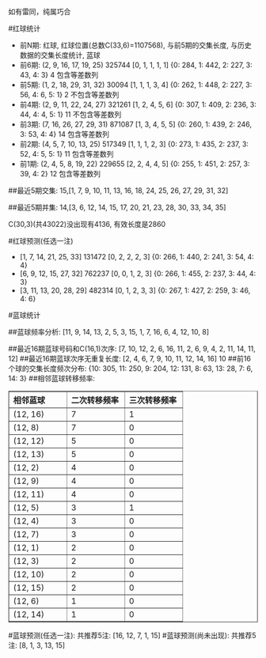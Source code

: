 <!-- 
.. title: 双色球2010026期(2010-03-09)数据分析报告
.. slug: slott-2010026-2010-03-09-report
.. date: 2010-03-10 08:00:00 UTC+08:00
.. tags: Lottery
.. link: 
.. description: 
.. type: text
-->

如有雷同，纯属巧合

<!-- TEASER_END-->

#红球统计

- 前N期: 红球, 红球位置(总数C(33,6)=1107568), 与前5期的交集长度, 与历史数据的交集长度统计, 蓝球
- 前6期: (2, 9, 16, 17, 19, 25) 325744 [0, 1, 1, 1, 1] {0: 284, 1: 442, 2: 227, 3: 43, 4: 3} 4 包含等差数列
- 前5期: (1, 2, 18, 29, 31, 32) 30094 [1, 1, 1, 3, 4] {0: 262, 1: 448, 2: 227, 3: 56, 4: 6, 5: 1} 2 不包含等差数列
- 前4期: (2, 9, 11, 22, 24, 27) 321261 [1, 2, 4, 5, 6] {0: 307, 1: 409, 2: 236, 3: 44, 4: 4, 5: 1} 11 不包含等差数列
- 前3期: (7, 16, 26, 27, 29, 31) 871087 [1, 3, 4, 5, 5] {0: 260, 1: 439, 2: 246, 3: 53, 4: 4} 14 包含等差数列
- 前2期: (4, 5, 7, 10, 13, 25) 517349 [1, 1, 1, 2, 3] {0: 273, 1: 435, 2: 237, 3: 52, 4: 5, 5: 1} 11 包含等差数列
- 前1期: (2, 4, 5, 8, 19, 22) 229655 [2, 2, 4, 4, 5] {0: 255, 1: 451, 2: 257, 3: 39, 4: 2} 12 包含等差数列

##最近5期交集:
15,[1, 7, 9, 10, 11, 13, 16, 18, 24, 25, 26, 27, 29, 31, 32]

##最近5期并集:
14,[3, 6, 12, 14, 15, 17, 20, 21, 23, 28, 30, 33, 34, 35]

C(30,3)(共43022)没出现有4136, 
有效长度是2860

#红球预测(任选一注)

- [1, 7, 14, 21, 25, 33] 131472 [0, 2, 2, 2, 3] {0: 266, 1: 440, 2: 241, 3: 54, 4: 4}
- [6, 9, 12, 15, 27, 32] 762237 [0, 0, 1, 2, 3] {0: 266, 1: 455, 2: 237, 3: 44, 4: 3}
- [3, 11, 13, 20, 28, 29] 482314 [0, 1, 2, 3, 3] {0: 267, 1: 427, 2: 259, 3: 46, 4: 6}

#蓝球统计

##蓝球频率分析:
[11, 9, 14, 13, 2, 5, 3, 15, 1, 7, 16, 6, 4, 12, 10, 8]

##最近16期蓝球号码和C(16,1)次序:
[7, 10, 12, 2, 6, 16, 11, 2, 6, 9, 4, 2, 11, 14, 11, 12]
##最近16期蓝球次序无重复长度:
[2, 4, 6, 7, 9, 10, 11, 12, 14, 16] 10
##前16个球的交集长度频次分布:
{10: 305, 11: 250, 9: 204, 12: 131, 8: 63, 13: 28, 7: 6, 14: 3}
##相邻蓝球转移频率:
<table border="1" class="table table-striped dataframe">
  <thead>
    <tr style="text-align: left;">
      <th style="min-width: 100px;">相邻蓝球</th>
      <th style="min-width: 100px;">二次转移频率</th>
      <th style="min-width: 100px;">三次转移频率</th>
    </tr>
  </thead>
  <tbody>
    <tr>
      <td> (12, 16)</td>
      <td> 7</td>
      <td> 1</td>
    </tr>
    <tr>
      <td>  (12, 8)</td>
      <td> 7</td>
      <td> 0</td>
    </tr>
    <tr>
      <td> (12, 12)</td>
      <td> 5</td>
      <td> 0</td>
    </tr>
    <tr>
      <td> (12, 13)</td>
      <td> 5</td>
      <td> 0</td>
    </tr>
    <tr>
      <td>  (12, 2)</td>
      <td> 4</td>
      <td> 0</td>
    </tr>
    <tr>
      <td>  (12, 9)</td>
      <td> 4</td>
      <td> 0</td>
    </tr>
    <tr>
      <td> (12, 11)</td>
      <td> 4</td>
      <td> 0</td>
    </tr>
    <tr>
      <td>  (12, 5)</td>
      <td> 3</td>
      <td> 1</td>
    </tr>
    <tr>
      <td>  (12, 4)</td>
      <td> 3</td>
      <td> 0</td>
    </tr>
    <tr>
      <td>  (12, 7)</td>
      <td> 3</td>
      <td> 0</td>
    </tr>
    <tr>
      <td>  (12, 1)</td>
      <td> 2</td>
      <td> 0</td>
    </tr>
    <tr>
      <td>  (12, 3)</td>
      <td> 2</td>
      <td> 0</td>
    </tr>
    <tr>
      <td> (12, 10)</td>
      <td> 2</td>
      <td> 0</td>
    </tr>
    <tr>
      <td> (12, 15)</td>
      <td> 2</td>
      <td> 0</td>
    </tr>
    <tr>
      <td>  (12, 6)</td>
      <td> 1</td>
      <td> 0</td>
    </tr>
    <tr>
      <td> (12, 14)</td>
      <td> 1</td>
      <td> 0</td>
    </tr>
  </tbody>
</table>
#蓝球预测(任选一注):
共推荐5注: [16, 12, 7, 1, 15]
#蓝球预测(尚未出现):
共推荐5注: [8, 1, 3, 13, 15]

